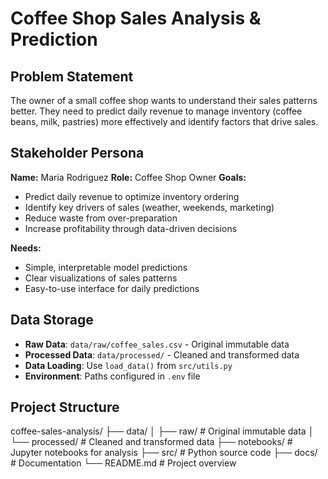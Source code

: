 # Coffee Shop Sales Analysis & Prediction

## Problem Statement
The owner of a small coffee shop wants to understand their sales patterns better. They need to predict daily revenue to manage inventory (coffee beans, milk, pastries) more effectively and identify factors that drive sales.

## Stakeholder Persona
**Name:** Maria Rodriguez
**Role:** Coffee Shop Owner
**Goals:**
- Predict daily revenue to optimize inventory ordering
- Identify key drivers of sales (weather, weekends, marketing)
- Reduce waste from over-preparation
- Increase profitability through data-driven decisions

**Needs:**
- Simple, interpretable model predictions
- Clear visualizations of sales patterns
- Easy-to-use interface for daily predictions

## Data Storage

- **Raw Data**: `data/raw/coffee_sales.csv` - Original immutable data
- **Processed Data**: `data/processed/` - Cleaned and transformed data
- **Data Loading**: Use `load_data()` from `src/utils.py`
- **Environment**: Paths configured in `.env` file

## Project Structure
coffee-sales-analysis/
├── data/
│ ├── raw/ # Original immutable data
│ └── processed/ # Cleaned and transformed data
├── notebooks/ # Jupyter notebooks for analysis
├── src/ # Python source code
├── docs/ # Documentation
└── README.md # Project overview